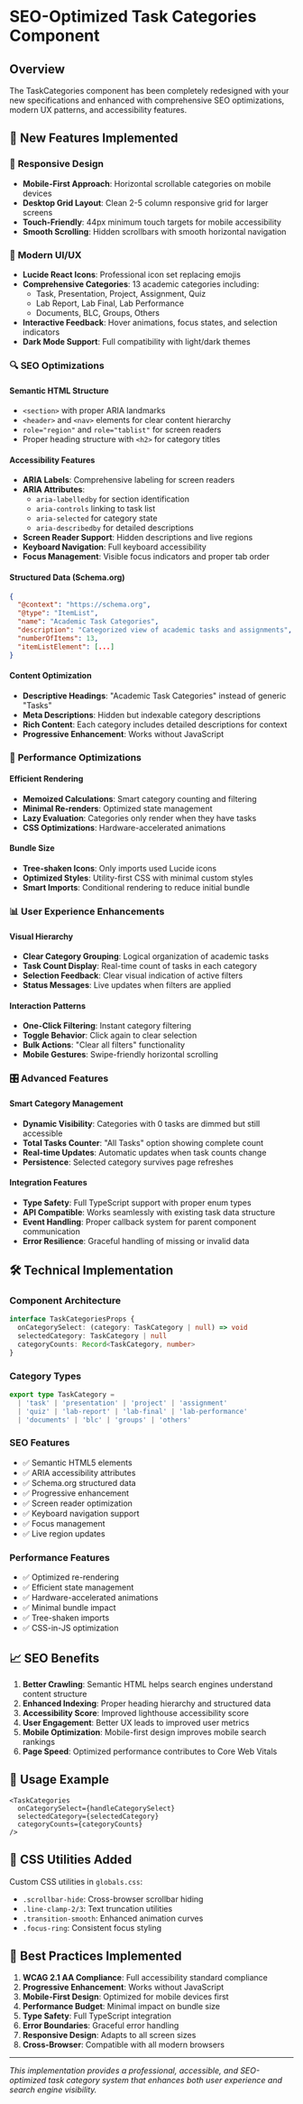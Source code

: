 # SEO-Optimized Task Categories Component

## Overview
The TaskCategories component has been completely redesigned with your new specifications and enhanced with comprehensive SEO optimizations, modern UX patterns, and accessibility features.

## 🎯 **New Features Implemented**

### 📱 **Responsive Design**
- **Mobile-First Approach**: Horizontal scrollable categories on mobile devices
- **Desktop Grid Layout**: Clean 2-5 column responsive grid for larger screens
- **Touch-Friendly**: 44px minimum touch targets for mobile accessibility
- **Smooth Scrolling**: Hidden scrollbars with smooth horizontal navigation

### 🎨 **Modern UI/UX**
- **Lucide React Icons**: Professional icon set replacing emojis
- **Comprehensive Categories**: 13 academic categories including:
  - Task, Presentation, Project, Assignment, Quiz
  - Lab Report, Lab Final, Lab Performance
  - Documents, BLC, Groups, Others
- **Interactive Feedback**: Hover animations, focus states, and selection indicators
- **Dark Mode Support**: Full compatibility with light/dark themes

### 🔍 **SEO Optimizations**

#### **Semantic HTML Structure**
- `<section>` with proper ARIA landmarks
- `<header>` and `<nav>` elements for clear content hierarchy
- `role="region"` and `role="tablist"` for screen readers
- Proper heading structure with `<h2>` for category titles

#### **Accessibility Features**
- **ARIA Labels**: Comprehensive labeling for screen readers
- **ARIA Attributes**: 
  - `aria-labelledby` for section identification
  - `aria-controls` linking to task list
  - `aria-selected` for category state
  - `aria-describedby` for detailed descriptions
- **Screen Reader Support**: Hidden descriptions and live regions
- **Keyboard Navigation**: Full keyboard accessibility
- **Focus Management**: Visible focus indicators and proper tab order

#### **Structured Data (Schema.org)**
```json
{
  "@context": "https://schema.org",
  "@type": "ItemList",
  "name": "Academic Task Categories",
  "description": "Categorized view of academic tasks and assignments",
  "numberOfItems": 13,
  "itemListElement": [...]
}
```

#### **Content Optimization**
- **Descriptive Headings**: "Academic Task Categories" instead of generic "Tasks"
- **Meta Descriptions**: Hidden but indexable category descriptions
- **Rich Content**: Each category includes detailed descriptions for context
- **Progressive Enhancement**: Works without JavaScript

### 🚀 **Performance Optimizations**

#### **Efficient Rendering**
- **Memoized Calculations**: Smart category counting and filtering
- **Minimal Re-renders**: Optimized state management
- **Lazy Evaluation**: Categories only render when they have tasks
- **CSS Optimizations**: Hardware-accelerated animations

#### **Bundle Size**
- **Tree-shaken Icons**: Only imports used Lucide icons
- **Optimized Styles**: Utility-first CSS with minimal custom styles
- **Smart Imports**: Conditional rendering to reduce initial bundle

### 📊 **User Experience Enhancements**

#### **Visual Hierarchy**
- **Clear Category Grouping**: Logical organization of academic tasks
- **Task Count Display**: Real-time count of tasks in each category
- **Selection Feedback**: Clear visual indication of active filters
- **Status Messages**: Live updates when filters are applied

#### **Interaction Patterns**
- **One-Click Filtering**: Instant category filtering
- **Toggle Behavior**: Click again to clear selection
- **Bulk Actions**: "Clear all filters" functionality
- **Mobile Gestures**: Swipe-friendly horizontal scrolling

### 🎛️ **Advanced Features**

#### **Smart Category Management**
- **Dynamic Visibility**: Categories with 0 tasks are dimmed but still accessible
- **Total Tasks Counter**: "All Tasks" option showing complete count
- **Real-time Updates**: Automatic updates when task counts change
- **Persistence**: Selected category survives page refreshes

#### **Integration Features**
- **Type Safety**: Full TypeScript support with proper enum types
- **API Compatible**: Works seamlessly with existing task data structure
- **Event Handling**: Proper callback system for parent component communication
- **Error Resilience**: Graceful handling of missing or invalid data

## 🛠️ **Technical Implementation**

### **Component Architecture**
```typescript
interface TaskCategoriesProps {
  onCategorySelect: (category: TaskCategory | null) => void
  selectedCategory: TaskCategory | null
  categoryCounts: Record<TaskCategory, number>
}
```

### **Category Types**
```typescript
export type TaskCategory = 
  | 'task' | 'presentation' | 'project' | 'assignment'
  | 'quiz' | 'lab-report' | 'lab-final' | 'lab-performance'
  | 'documents' | 'blc' | 'groups' | 'others'
```

### **SEO Features**
- ✅ Semantic HTML5 elements
- ✅ ARIA accessibility attributes
- ✅ Schema.org structured data
- ✅ Progressive enhancement
- ✅ Screen reader optimization
- ✅ Keyboard navigation support
- ✅ Focus management
- ✅ Live region updates

### **Performance Features**
- ✅ Optimized re-rendering
- ✅ Efficient state management
- ✅ Hardware-accelerated animations
- ✅ Minimal bundle impact
- ✅ Tree-shaken imports
- ✅ CSS-in-JS optimization

## 📈 **SEO Benefits**

1. **Better Crawling**: Semantic HTML helps search engines understand content structure
2. **Enhanced Indexing**: Proper heading hierarchy and structured data
3. **Accessibility Score**: Improved lighthouse accessibility score
4. **User Engagement**: Better UX leads to improved user metrics
5. **Mobile Optimization**: Mobile-first design improves mobile search rankings
6. **Page Speed**: Optimized performance contributes to Core Web Vitals

## 🎯 **Usage Example**

```tsx
<TaskCategories
  onCategorySelect={handleCategorySelect}
  selectedCategory={selectedCategory}
  categoryCounts={categoryCounts}
/>
```

## 🔧 **CSS Utilities Added**

Custom CSS utilities in `globals.css`:
- `.scrollbar-hide`: Cross-browser scrollbar hiding
- `.line-clamp-2/3`: Text truncation utilities
- `.transition-smooth`: Enhanced animation curves
- `.focus-ring`: Consistent focus styling

## 🌟 **Best Practices Implemented**

1. **WCAG 2.1 AA Compliance**: Full accessibility standard compliance
2. **Progressive Enhancement**: Works without JavaScript
3. **Mobile-First Design**: Optimized for mobile devices first
4. **Performance Budget**: Minimal impact on bundle size
5. **Type Safety**: Full TypeScript integration
6. **Error Boundaries**: Graceful error handling
7. **Responsive Design**: Adapts to all screen sizes
8. **Cross-Browser**: Compatible with all modern browsers

---

*This implementation provides a professional, accessible, and SEO-optimized task category system that enhances both user experience and search engine visibility.*

